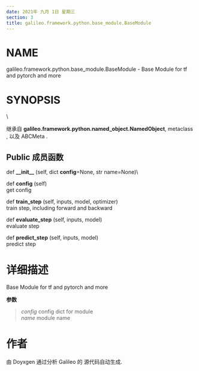 ```yaml
---
date: 2021年 九月 1日 星期三
section: 3
title: galileo.framework.python.base_module.BaseModule
---
```


# NAME

galileo.framework.python.base_module.BaseModule - Base Module for tf and
pytorch and more

# SYNOPSIS

\

继承自 **galileo.framework.python.named_object.NamedObject**, metaclass
, 以及 ABCMeta .

## Public 成员函数

def **\_\_init\_\_** (self, dict **config**=None, str name=None)\

def **config** (self)\
get config

def **train_step** (self, inputs, model, optimizer)\
train step, including forward and backward

def **evaluate_step** (self, inputs, model)\
evaluate step

def **predict_step** (self, inputs, model)\
predict step

# 详细描述

Base Module for tf and pytorch and more

**参数**

> *config* config dict for module\
> *name* module name

# 作者

由 Doyxgen 通过分析 Galileo 的 源代码自动生成.

